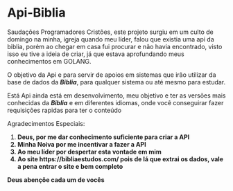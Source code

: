 # Api-Biblia

<p>Saudações Programadores Cristões, este projeto surgiu em um culto de domingo na minha, igreja quando meu líder, falou que existia uma api da biblia, porém ao chegar em casa fui procurar e não havia encontrado, visto isso eu tive a ideia de criar, já que estava aprofundando meus conhecimentos em GOLANG.</p>

<p>O objetivo da Api e para servir de apoios em sistemas que irão utilizar da base de dados da <i><b>Biblia</b></i>, para qualquer sistema ou até mesmo para estudar.</p>

<p>Está Api ainda está em desenvolvimento, meu objetivo e ter as versões mais conhecidas da <i><b>Biblia</b></i> e em diferentes idiomas, onde você conseguirar fazer requisições rapidas para ter o conteúdo</p>

<p>Agradecimentos Especiais:
<ol>
  <li><b>Deus<b>, por me dar conhecimento suficiente para criar a API</li>
  <li>Minha Noiva por me incentivar a fazer a API</li>
  <li>Ao meu líder por despertar esta vontade em mim</li>
  <li>Ao site https://bibliaestudos.com/ pois de lá que extrai os dados, vale a pena entrar o site e bem completo</li>
</ol>


<p><b>Deus</b> abençõe cada um de vocês</p>
